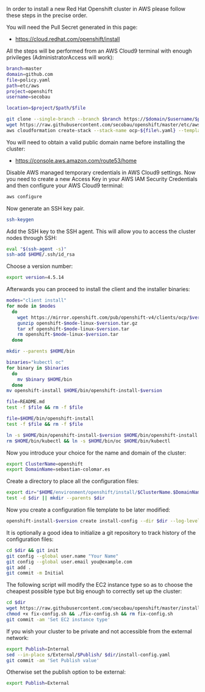 In order to install a new Red Hat Openshift cluster in AWS please follow these steps in the precise order.

You will need the Pull Secret generated in this page:
* https://cloud.redhat.com/openshift/install

All the steps will be performed from an AWS Cloud9 terminal with enough privileges (AdministratorAccess will work):
```bash
branch=master
domain=github.com
file=policy.yaml
path=etc/aws
project=openshift
username=secobau

location=$project/$path/$file

git clone --single-branch --branch $branch https://$domain/$username/$project
wget https://raw.githubusercontent.com/secobau/openshift/master/etc/aws/$file
aws cloudformation create-stack --stack-name ocp-${file%.yaml} --template-body file://$location --capabilities CAPABILITY_NAMED_IAM
```
You will need to obtain a valid public domain name before installing the cluster:
* https://console.aws.amazon.com/route53/home

Disable AWS managed temporary credentials in AWS Cloud9 settings. Now you need to create a new Access Key in your AWS IAM Security Credentials and then configure your AWS Cloud9 terminal:
```bash
aws configure
```

Now generate an SSH key pair.
```bash
ssh-keygen
```
Add the SSH key to the SSH agent. This will allow you to access the cluster nodes through SSH:
```bash
eval "$(ssh-agent -s)"
ssh-add $HOME/.ssh/id_rsa
```
Choose a version number:
```bash
export version=4.5.14
```
Afterwards you can proceed to install the client and the installer binaries:
```bash
modes="client install"
for mode in $modes
  do
    wget https://mirror.openshift.com/pub/openshift-v4/clients/ocp/$version/openshift-$mode-linux-$version.tar.gz
    gunzip openshift-$mode-linux-$version.tar.gz
    tar xf openshift-$mode-linux-$version.tar
    rm openshift-$mode-linux-$version.tar
  done

mkdir --parents $HOME/bin

binaries="kubectl oc"
for binary in $binaries
  do
    mv $binary $HOME/bin
  done
mv openshift-install $HOME/bin/openshift-install-$version

file=README.md 
test -f $file && rm -f $file

file=$HOME/bin/openshift-install
test -f $file && rm -f $file

ln -s $HOME/bin/openshift-install-$version $HOME/bin/openshift-install
rm $HOME/bin/kubectl && ln -s $HOME/bin/oc $HOME/bin/kubectl    
```
Now you introduce your choice for the name and domain of the cluster:
```bash
export ClusterName=openshift
export DomainName=sebastian-colomar.es
```
Create a directory to place all the configuration files:
```bash
export dir="$HOME/environment/openshift/install/$ClusterName.$DomainName"
test -d $dir || mkdir --parents $dir
```
Now you create a configuration file template to be later modified:
```bash
openshift-install-$version create install-config --dir $dir --log-level debug
```
It is optionally a good idea to initialize a git repository to track history of the configuration files:
```bash
cd $dir && git init
git config --global user.name "Your Name"
git config --global user.email you@example.com
git add .
git commit -m Initial
```
The following script will modify the EC2 instance type so as to choose the cheapest possible type but big enough to correctly set up the cluster:
```bash
cd $dir
wget https://raw.githubusercontent.com/secobau/openshift/master/install/fix-config.sh
chmod +x fix-config.sh && ./fix-config.sh && rm fix-config.sh
git commit -am 'Set EC2 instance type'
```
If you wish your cluster to be private and not accessible from the external network:
```bash
export Publish=Internal
sed --in-place s/External/$Publish/ $dir/install-config.yaml
git commit -am 'Set Publish value'
```
Otherwise set the publish option to be external:
```bash
export Publish=External
```
